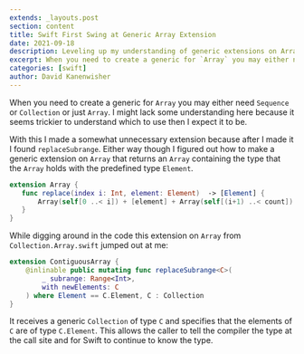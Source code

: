 ```yaml
---
extends: _layouts.post
section: content
title: Swift First Swing at Generic Array Extension
date: 2021-09-18
description: Leveling up my understanding of generic extensions on Arrays
excerpt: When you need to create a generic for `Array` you may either need `Sequence` or `Collection` or just `Array`. I might lack some understanding here because it seems trickier to understand which to use then I expect it to be.
categories: [swift]
author: David Kanenwisher
---
```


When you need to create a generic for `Array` you may either need `Sequence` or `Collection` or just `Array`. I might lack some understanding here because it seems trickier to understand which to use then I expect it to be.

With this I made a somewhat unnecessary extension because after I made it I found `replaceSubrange`. Either way though I figured out how to make a generic extension on `Array` that returns an `Array` containing the type that the `Array` holds with the predefined type `Element`.
```swift
extension Array {
   func replace(index i: Int, element: Element)  -> [Element] {
       Array(self[0 ..< i]) + [element] + Array(self[(i+1) ..< count])
   }
}
```

While digging around in the code this extension on `Array` from `Collection.Array.swift` jumped out at me:
```swift
extension ContiguousArray {
    @inlinable public mutating func replaceSubrange<C>(
        _ subrange: Range<Int>,
        with newElements: C
    ) where Element == C.Element, C : Collection
}
```
It receives a generic `Collection` of type `C` and specifies that the elements of `C` are of type `C.Element`. This allows the caller to tell the compiler the type at the call site and for Swift to continue to know the type.  